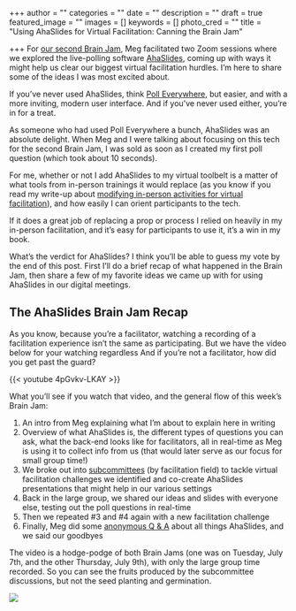 +++
author = ""
categories = ""
date = ""
description = ""
draft = true
featured_image = ""
images = []
keywords = []
photo_cred = ""
title = "Using AhaSlides for Virtual Facilitation: Canning the Brain Jam"

+++
For [our second Brain Jam](https://www.facilitator.cards/blog/rsvp-for-our-facilitator-brain-jam-using-ahaslides-for-virtual-facilitation/), Meg facilitated two Zoom sessions where we explored the live-polling software [AhaSlides](https://ahaslides.com/), coming up with ways it might help us clear our biggest virtual facilitation hurdles. I’m here to share some of the ideas I was most excited about.

If you’ve never used AhaSlides, think [Poll Everywhere](https://www.polleverywhere.com/?ref=PIW0qgbZ&campaignid=9995717487&adgroupid=102219838233&keyword=poll%20everywhere&matchtype=e&device=c&keywordid=aud-602677925722:kwd-304786950627&gclid=CjwKCAjwmMX4BRAAEiwA-zM4JhErc5n0lwYZwep4E40e1mHCIIR1cOyMmzZRAoh00toudAYCkiYxThoC_QIQAvD_BwE), but easier, and with a more inviting, modern user interface. And if you’ve never used either, you’re in for a treat.

As someone who had used Poll Everywhere a bunch, AhaSlides was an absolute delight. When Meg and I were talking about focusing on this tech for the second Brain Jam, I was sold as soon as I created my first poll question (which took about 10 seconds).

For me, whether or not I add AhaSlides to my virtual toolbelt is a matter of what tools from in-person trainings it would replace (as you know if you read my write-up about [modifying in-person activities for virtual facilitation](https://www.facilitator.cards/blog/modifying-in-person-activities-for-virtual-facilitation/)), and how easily I can orient participants to the tech.

If it does a great job of replacing a prop or process I relied on heavily in my in-person facilitation, and it’s easy for participants to use it, it’s a win in my book.

What’s the verdict for AhaSlides? I think you’ll be able to guess my vote by the end of this post. First I’ll do a brief recap of what happened in the Brain Jam, then share a few of my favorite ideas we came up with for using AhaSlides in our digital meetings.

## **The AhaSlides Brain Jam Recap**

As you know, because you’re a facilitator, watching a recording of a facilitation experience isn’t the same as participating. But we have the video below for your watching regardless And if you’re not a facilitator, how did you get past the guard?

{{< youtube 4pGvkv-LKAY >}}

What you’ll see if you watch that video, and the general flow of this week’s Brain Jam:

1. An intro from Meg explaining what I’m about to explain here in writing
2. Overview of what AhaSlides is, the different types of questions you can ask, what the back-end looks like for facilitators, all in real-time as Meg is using it to collect info from us (that would later serve as our focus for small group time!)
3. We broke out into [subcommittees](https://www.facilitator.cards/cards/subcommittees/) (by facilitation field) to tackle virtual facilitation challenges we identified and co-create AhaSlides presentations that might help in our various settings
4. Back in the large group, we shared our ideas and slides with everyone else, testing out the poll questions in real-time
5. Then we repeated #3 and #4 again with a new facilitation challenge
6. Finally, Meg did some [anonymous Q & A](https://www.facilitator.cards/cards/anonymous-qa/) about all things AhaSlides, and we said our goodbyes

The video is a hodge-podge of both Brain Jams (one was on Tuesday, July 7th, and the other Thursday, July 9th), with only the large group time recorded. So you can see the fruits produced by the subcommittee discussions, but not the seed planting and germination.

![](/img/blog/ahaslides-brain-jam-brainstorming-vote.jpg)
